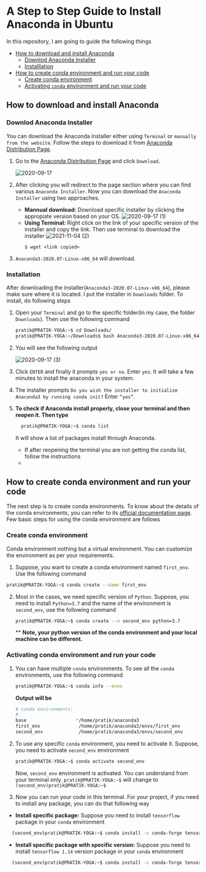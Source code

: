 # A  Step to Step Guide to Install Anaconda in Ubuntu

In this repository, I am going to guide the following things 
* [How to download and install Anaconda](#how-to-download-and-install-anaconda)
  * [Downlod Anaconda Installer](#downlod-Anaconda-Installer)
  * [Installlation](#installation)
* [How to create conda environment and run your code](#how-to-create-conda-environment-and-run-your-code)
  * [Create conda environment](#create-conda-environment )
  * [Activating `conda` environment and run your code](#activating-conda-environment-and-run-your-code)


## How to download and install Anaconda

### Downlod Anaconda Installer

You can download the Anaconda installer either using `Terminal` or `manually from the website`. Follow the steps to download it from [Anaconda Distribution Page](https://www.anaconda.com/products/individual). 


1. Go to the [Anaconda Distribution Page](https://www.anaconda.com/products/individual#linux) and click `Download`.

   ![2020-09-17](https://user-images.githubusercontent.com/29531232/93409785-43e3e800-f8b5-11ea-83fb-aac7769c7d5b.png)


2. After clicking you will redirect to the page section where you can find various `Anaconda Installer`. Now you can download the `Anaconda Installer` using two approaches. 
   * **Mannual download:** 
     Download specific installer by clicking the appropiate version based on your OS. 
         ![2020-09-17 (1)](https://user-images.githubusercontent.com/29531232/93409870-7db4ee80-f8b5-11ea-860e-c1115ac337a1.png)
   * **Using Terminal:** 
     Right click on the link of your specific version of the installer and copy the link. Then use terminal to download the installer
         ![2021-11-04 (2)](https://user-images.githubusercontent.com/29531232/140423840-92ceaf9d-4c8b-4d2d-8f52-c67490176933.jpg)
      ```
      $ wget <link copied>
      ```  


3. `Anaconda3-2020.07-Linux-x86_64` will download.

### Installation

After downloading the installer(`Anaconda3-2020.07-Linux-x86_64`), please make sure where it is located. I put the installer in `Downloads` folder. To install, do following steps

1. Open your `Terminal` and go to the specific folder(in my case, the folder `Downloads`). Then use the following command

   ```sh
   pratik@PRATIK-YOGA:~$ cd Downloads/    
   pratik@PRATIK-YOGA:~/Downloads$ bash Anaconda3-2020.07-Linux-x86_64
   ```
 
2. You will see the following output
 
    ![2020-09-17 (3)](https://user-images.githubusercontent.com/29531232/93409949-a806ac00-f8b5-11ea-9276-dd8e5333580d.png)

3. Click `ENTER` and finally it prompts `yes or no`. Enter `yes`. It will take a few minutes to install the anaconda in your system.
 
4. The installer prompts `Do you wish the installer to initialize Anaconda3 by running conda init?` Enter `“yes”`.
 
5. **To check if Anaconda install properly, close your terminal and then reopen it. Then type** 
    ```sh
      pratik@PRATIK-YOGA:~$ conda list    
    ```
     It will show a list of packages install through Anaconda. 
    
    * If after reopening the terminal you are not getting the conda list, follow the instructions
    * 

## How to create conda environment and run your code

The next step is to create conda environments. To know about the details of the conda environments, you can refer to its [official documentation page](https://docs.conda.io/projects/conda/en/latest/user-guide/tasks/manage-environments.html). Few basic steps for using the conda environment are follows

### Create conda environment 
Conda environment nothing but a virtual environment. You can customize the environment as per your requirements.
    
1. Suppose, you want to create a conda environment named `first_env`. Use the following command   
  ```sh 
  pratik@PRATIK-YOGA:~$ conda create --name first_env
  ```
    
2. Most in the cases, we need specific version of `Python`. Suppose, you need to install `Python=3.7` and the name of the environment is `second_env`, use the following command 
   ```sh
   pratik@PRATIK-YOGA:~$ conda create --n second_env python=3.7
   ```
   ** __Note, your python version of the conda environment and your local machine can be different.__
    
### Activating conda environment and run your code
1. You can have multiple `conda` environments. To see all the `conda` environments, use the following command 
    ```sh 
    pratik@PRATIK-YOGA:~$ conda info --envs
    ```
   __Output will be__
    ```sh
    # conda environments:
    #
    base                  */home/pratik/anaconda3 
    first_env              /home/pratik/anaconda3/envs/first_env
    second_env             /home/pratik/anaconda3/envs/second_env
    ```
    
2. To use any specific `conda` environment, you need to activate it. Suppose, you need to activate `second_env` environment
    ```sh 
    pratik@PRATIK-YOGA:~$ conda activate second_env
    ```
    Now, `second_env` environment is activated. You can understand from your terminal only. `pratik@PRATIK-YOGA:~$` will change to `(second_env)pratik@PRATIK-YOGA:~$`
    
3. Now you can run your code in this terminal. For your project, if you need to install any package, you can do that following way
  * __Install specific package:__ Suppose you need to install `tensorflow` package in your `conda` environment  
  ```sh 
    (second_env)pratik@PRATIK-YOGA:~$ conda install -c conda-forge tensorflow
  ```
  * __Install specific package with specific version:__ Suppose you need to install `tensorflow 1.14` version package in your `conda` environment 
  ```sh 
    (second_env)pratik@PRATIK-YOGA:~$ conda install -c conda-forge tensorflow=1.14
  ```



